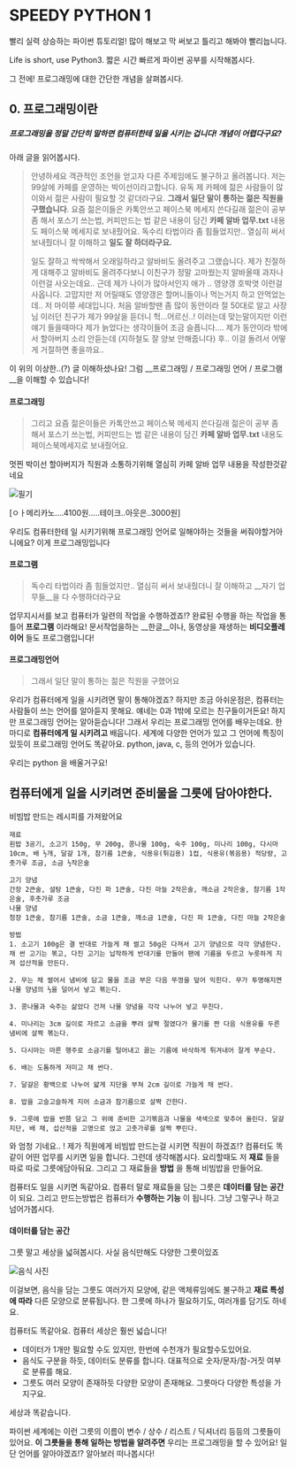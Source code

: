 # SPEEDY PYTHON 1

빨리 실력 상승하는 파이썬 튜토리얼! 많이 해보고 막 써보고 틀리고 해봐야 빨리늡니다. 

Life is short, use Python3. 짧은 시간 빠르게 파이썬 공부를 시작해봅시다.

그 전에! 프로그래밍에 대한 간단한 개념을 살펴봅시다.

## 0. 프로그래밍이란

##### 프로그래밍을 정말 간단히 말하면 컴퓨터한테 일을 시키는 겁니다! 개념이 어렵다구요? 

아래 글을 읽어봅시다.

> 안녕하세요 객관적인 조언을 얻고자 다른 주제임에도 불구하고 올려봅니다. 저는 99살에 카페를 운영하는 박이선이라고합니다. 유독 제 카페에 젊은 사람들이 많이와서 젊은 사람이 필요할 것 같더라구요. __그래서 일단 말이 통하는 젊은 직원을 구했습니다__. 요즘 젊은이들은 카톡안쓰고 페이스북 메세지 쓴다길래 젊은이 공부 좀 해서 포스기 쓰는법, 커피만드는 법 같은 내용이 담긴 __카페 알바 업무.txt__ 내용도 페이스북 메세지로 보내줬어요. 독수리 타법이라 좀 힘들었지만.. 열심히 써서 보내줬더니 잘 이해하고 __일도 잘 하더라구요.__
>
> 일도 잘하고 싹싹해서 오래일하라고 알바비도 올려주고 그랬습니다. 제가 친절하게 대해주고 알바비도 올려주다보니 이친구가 정말 고마웠는지 알바올때 과자나 이런걸 사오는데요.. 근데 제가 나이가 많아서인지 애가 .. 영양갱 호박엿 이런걸 사옵니다. 고맙지만 저 어릴때도 영양갱은 할머니들이나 먹는거지 하고 안먹었는데.. 저 마이쮸 세대입니다. 처음 알바할땐 좀 많이 동안이라 절 50대로 알고 사장님 이러던 친구가 제가 99살을 듣더니 헉...어르신..! 이러는데 맞는말이지만 이런 얘기 들을때마다 제가 늙었다는 생각이들어 조금 슬픕니다.... 제가 동안이라 밖에서 할아버지 소리 안듣는데 (지하철도 잘 양보 안해줍니다) 후.. 이걸 돌려서 어떻게 거절하면 좋을까요..

이 위의 이상한..(?) 글 이해하셨나요! 그럼 __프로그래밍 / 프로그래밍 언어 / 프로그램__을 이해할 수 있습니다!



#### 프로그래밍

> 그리고 요즘 젊은이들은 카톡안쓰고 페이스북 메세지 쓴다길래 젊은이 공부 좀 해서 포스기 쓰는법, 커피만드는 법 같은 내용이 담긴 __카페 알바 업무.txt__ 내용도 페이스북메세지로 보내줬어요. 

멋찐 박이선 할아버지가 직원과 소통하기위해 열심히 카페 알바 업무 내용을 작성한것같네요

![필기](<http://cwcontent.asiae.co.kr/asiaresize/245/2013041310575750496_1.jpg>)

[ㅇㅏ메리카노….4100원…..테이크..아웃은..3000원]

우리도 컴퓨터한테 일 시키기위해 프로그래밍 언어로 일해야하는 것들을 써줘야할거아니에요? 이게 프로그래밍입니다

#### 프로그램

> 독수리 타법이라 좀 힘들었지만.. 열심히 써서 보내줬더니 잘 이해하고 __자기 업무들__을 다 수행하더라구요

업무지시서를 보고 컴퓨터가 일련의 작업을 수행하겠죠!? 완료된 수행을 하는 작업을 통틀어 __프로그램__ 이라해요! 문서작업을하는 __한글__이나, 동영상을 재생하는 __비디오플레이어__ 들도 프로그램입니다! 



#### 프로그래밍언어

> 그래서 일단 말이 통하는 젊은 직원을 구했어요

우리가 컴퓨터에게 일을 시키려면 말이 통해야겠죠? 하지만 조금 아쉬운점은, 컴퓨터는 사람들이 쓰는 언어를 알아듣지 못해요. 얘네는 0과 1밖에 모르는 친구들이거든요! 하지만 프로그래밍 언어는 알아듣습니다! 그래서 우리는 프로그래밍 언어를 배우는데요. 한마디로 __컴퓨터에게 일 시키려고__ 배웁니다. 세계에 다양한 언어가 있고 그 언어에 특징이 있듯이 프로그래밍 언어도 똑같아요. python, java, c, 등의 언어가 있습니다. 



우리는 python 을 배울거구요! 



## 컴퓨터에게 일을 시키려면 준비물을 그릇에 담아야한다.

비빔밥 만드는 레시피를 가져왔어요

```
재료
흰밥 3공기, 소고기 150g, 무 200g, 콩나물 100g, 숙주 100g, 미나리 100g, 다시마 10cm, 배 ½개, 달걀 1개, 참기름 1큰술, 식용유(튀김용) 1컵, 식용유(볶음용) 적당량, 고춧가루 조금, 소금 ½작은술

고기 양념
간장 2큰술, 설탕 1큰술, 다진 파 1큰술, 다진 마늘 2작은술, 깨소금 2작은술, 참기름 1작은술, 후춧가루 조금
나물 양념
청장 1큰술, 참기름 1큰술, 소금 1큰술, 깨소금 1큰술, 다진 파 1큰술, 다진 마늘 2작은술

방법
1. 소고기 100g은 결 반대로 가늘게 채 썰고 50g은 다져서 고기 양념으로 각각 양념한다. 채 썬 고기는 볶고, 다진 고기는 납작하게 반대기를 만들어 팬에 기름을 두르고 누릇하게 지져 섭산적을 만든다.

2. 무는 채 썰어서 냄비에 담고 물을 조금 부은 다음 뚜껑을 덮어 익힌다. 무가 투명해지면 나물 양념의 ⅓을 덜어서 넣고 볶는다.

3. 콩나물과 숙주는 삶았다 건져 나물 양념을 각각 나누어 넣고 무친다.

4. 미나리는 3cm 길이로 자르고 소금을 뿌려 살짝 절였다가 물기를 짠 다음 식용유를 두른 냄비에 살짝 볶는다.

5. 다시마는 마른 행주로 소금기를 털어내고 끓는 기름에 바삭하게 튀겨내어 잘게 부순다.

6. 배는 도톰하게 저미고 채 썬다.

7. 달걀은 황백으로 나누어 얇게 지단을 부쳐 2cm 길이로 가늘게 채 썬다.

8. 밥을 고슬고슬하게 지어 소금과 참기름으로 살짝 간한다.

9. 그릇에 밥을 반쯤 담고 그 위에 준비한 고기볶음과 나물을 색색으로 맞추어 올린다. 달걀지단, 배 채, 섭산적을 고명으로 얹고 고춧가루를 살짝 뿌린다.

```

와 엄청 기네요.. ! 제가 직원에게 비빔밥 만드는걸 시키면 직원이 하겠죠!? 컴퓨터도 똑같이 어떤 업무를 시키면 일을 합니다. 그런데 생각해봅시다. 요리할때도 저 __재료__ 들을 따로 따로 그릇에담아둬요. 그리고 그 재료들을 __방법__ 을 통해 비빔밥을 만들어요.

컴퓨터도 일을 시키면 독같아요. 컴퓨터 말로 재료들을 담는 그릇은 __데이터를 담는 공간__ 이 되요. 그리고 만드는방법은 컴퓨터가 __수행하는 기능__ 이 됩니다. 그냥 그렇구나 하고 넘어가봅시다.



#### 데이터를 담는 공간

그릇 말고 세상을 넓혀봅시다. 사실 음식만해도 다양한 그릇이있죠

![음식 사진](<https://img1.daumcdn.net/thumb/R720x0.q80/?scode=mtistory2&fname=http%3A%2F%2Fcfile7.uf.tistory.com%2Fimage%2F2442523357BAB2F10F6FE6>)

이걸보면, 음식을 담는 그릇도 여러가지 모양에, 같은 액체류임에도 불구하고 __재료 특성에 따라__ 다른 모양으로 분류됩니다. 한 그릇에 하나가 필요하기도, 여러개를 담기도 하네요. 

컴퓨터도 똑같아요. 컴퓨터 세상은 훨씬 넓습니다!

- 데이터가 1개만 필요할 수도 있지만, 한번에 수천개가 필요할수도있어요.
- 음식도 구분을 하듯, 데이터도 분류를 합니다. 대표적으로 숫자/문자/참-거짓 여부로 분류를 해요. 
- 그릇도 여러 모양이 존재하듯 다양한 모양이 존재해요. 그릇마다 다양한 특성을 가지구요. 

세상과 똑같습니다.



파이썬 세계에는 이런 그릇의 이름이 변수 / 상수 / 리스트 / 딕셔너리 등등의 그릇들이 있어요. __이 그릇들을 통해 일하는 방법을 알려주면__ 우리는 프로그래밍을 할 수 있어요! 일단 언어를 알아야겠죠!? 알아보러 떠나봅시다! 